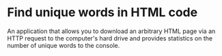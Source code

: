 # Find unique words in HTML code

An application that allows you to download an arbitrary HTML page
via an HTTP request to the computer's hard drive and provides statistics on
the number of unique words to the console.
